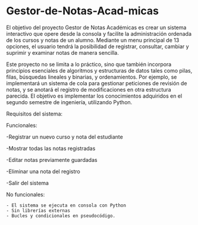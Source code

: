 # Gestor-de-Notas-Acad-micas
El objetivo del proyecto Gestor de Notas Académicas es crear un sistema interactivo que opere desde la consola y facilite la administración ordenada de los cursos y notas de un alumno. Mediante un menu principal de 13 opciones, el usuario tendrá la posibilidad de registrar, consultar, cambiar y suprimir y examinar notas de manera sencilla.

Este proyecto no se limita a lo práctico, sino que también incorpora principios esenciales de algoritmos y estructuras de datos tales como pilas, filas, búsquedas lineales y binarias, y ordenamientos. Por ejemplo, se implementará un sistema de cola para gestionar peticiones de revisión de notas, y se anotará el registro de modificaciones en otra estructura parecida. El objetivo es implementar  los conocimientos adquiridos en el segundo semestre de ingeniería, utilizando Python. 

Requisitos del sistema: 

Funcionales: 

   -Registrar un nuevo curso y nota del estudiante
   
   -Mostrar todas las notas registradas
   
   -Editar notas previamente guardadas
   
   -Eliminar una nota del registro
   
   -Salir del sistema
   

No funcionales: 

    - El sistema se ejecuta en consola con Python
    - Sin librerías externas
    - Bucles y condicionales en pseudocódigo.

    

